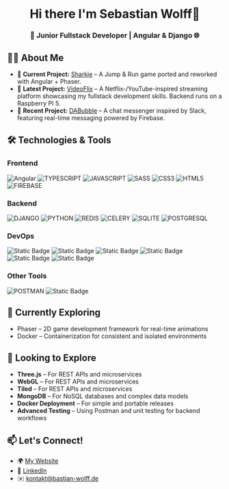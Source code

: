  <h1 align="center"> Hi there I'm Sebastian Wolff👋 </h1>

<h3 align="center">🚀 Junior Fullstack Developer | Angular & Django 🌐 </h3>  

## 👨‍💻 About Me  
- 🔭 **Current Project:** [Sharkie](https://github.com/OptimismusPr1m3/sharkie_ng_phaser) – A Jump & Run game ported and reworked with Angular + Phaser.  
- 🎥 **Latest Project:** [VideoFlix](https://github.com/OptimismusPr1m3/videoflix_front) – A Netflix-/YouTube-inspired streaming platform showcasing my fullstack development skills. Backend runs on a Raspberry PI 5.  
- 💼 **Recent Project:** [DABubble](https://github.com/OptimismusPr1m3/DABubble_group) – A chat messenger inspired by Slack, featuring real-time messaging powered by Firebase.

## 🛠️ Technologies & Tools  

### **Frontend**  
![Angular](https://img.shields.io/badge/Angular-DD0031?style=for-the-badge&logo=angular&logoColor=white) ![TYPESCRIPT](https://img.shields.io/badge/TypeScript-blue?style=for-the-badge&logo=typescript&logoColor=white) ![JAVASCRIPT](https://img.shields.io/badge/javascript-gold?style=for-the-badge&logo=javascript&logoColor=gray&logoSize=24) ![SASS](https://img.shields.io/badge/sass-CC6699?style=for-the-badge&logo=sass&logoColor=white)   ![CSS3](https://img.shields.io/badge/css3-blue?style=for-the-badge&logo=css3&logoColor=white&logoSize=24) ![HTML5](https://img.shields.io/badge/html-orange?style=for-the-badge&logo=html5&logoColor=white&logoSize=24) ![FIREBASE](https://img.shields.io/badge/firebase-white?style=for-the-badge&logo=firebase&logoColor=white&logoSize=24&color=%23DD2C01)

### **Backend**  
![DJANGO](https://img.shields.io/badge/django-white?style=for-the-badge&logo=django&logoColor=white&logoSize=24&color=%23092E20) ![PYTHON](https://img.shields.io/badge/python-white?style=for-the-badge&logo=python&logoColor=white&logoSize=24&color=%233776AB) ![REDIS](https://img.shields.io/badge/redis-white?style=for-the-badge&logo=redis&logoColor=white&logoSize=24&color=%23FF4438) ![CELERY](https://img.shields.io/badge/celery-white?style=for-the-badge&logo=celery&logoColor=white&logoSize=24&color=%2337814A) ![SQLITE](https://img.shields.io/badge/sqlite-white?style=for-the-badge&logo=sqlite&logoColor=white&logoSize=24&color=%23003B57) ![POSTGRESQL](https://img.shields.io/badge/postgresql-white?style=for-the-badge&logo=postgresql&logoColor=white&logoSize=24&color=%234169E1)

### **DevOps**  
![Static Badge](https://img.shields.io/badge/linux-white?style=for-the-badge&logo=linux&logoColor=black&logoSize=24&color=%23FCC624) ![Static Badge](https://img.shields.io/badge/ubuntu-white?style=for-the-badge&logo=ubuntu&logoColor=white&logoSize=24&color=%23E95420) ![Static Badge](https://img.shields.io/badge/nginx-white?style=for-the-badge&logo=nginx&logoColor=white&logoSize=24&color=%23009639) ![Static Badge](https://img.shields.io/badge/raspberrypi-white?style=for-the-badge&logo=raspberrypi&logoColor=white&logoSize=24&color=%23A22846) ![Static Badge](https://img.shields.io/badge/git-white?style=for-the-badge&logo=git&logoColor=white&logoSize=24&color=%23F05032) ![Static Badge](https://img.shields.io/badge/github-white?style=for-the-badge&logo=github&logoColor=white&logoSize=24&color=%23181717)


### **Other Tools**  
![POSTMAN](https://img.shields.io/badge/postman-white?style=for-the-badge&logo=postman&logoColor=white&logoSize=24&color=%23FF6C37) ![Static Badge](https://img.shields.io/badge/ffmpeg-white?style=for-the-badge&logo=ffmpeg&logoColor=white&logoSize=24&color=%23007808) 


## 🌱 Currently Exploring  
- Phaser – 2D game development framework for real-time animations
- Docker – Containerization for consistent and isolated environments

  

## 👀 Looking to Explore  
- **Three.js** – For REST APIs and microservices  
- **WebGL** – For REST APIs and microservices  
- **Tiled** – For REST APIs and microservices  
- **MongoDB** – For NoSQL databases and complex data models  
- **Docker Deployment** – For simple and portable releases  
- **Advanced Testing** – Using Postman and unit testing for backend workflows

  

## 📫 Let's Connect!  
- 🌍 [My Website](https://bastian-wolff.de)  
- 💼 [LinkedIn](https://www.linkedin.com/in/sebastian-wolff-4409832b3)  
- ✉️ kontakt@bastian-wolff.de


<!--
**OptimismusPr1m3/OptimismusPr1m3** is a ✨ _special_ ✨ repository because its `README.md` (this file) appears on your GitHub profile.

Here are some ideas to get you started:

- 🔭 I’m currently working on ...
- 🌱 I’m currently learning ...

- 👯 I’m looking to collaborate on ...
- 🤔 I’m looking for help with ...
- 💬 Ask me about ...
- 📫 How to reach me: ...
- 😄 Pronouns: ...
- ⚡ Fun fact: ...
-->
